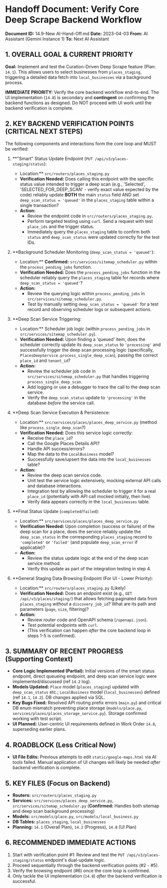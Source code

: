 # Handoff Document: Verify Core Deep Scrape Backend Workflow

**Document ID:** 14.9-New AI-Hand-Off.md
**Date:** 2023-04-03
**From:** AI Assistant (Gemini Instance 1)
**To:** Next AI Assistant

## 1. OVERALL GOAL & CURRENT PRIORITY

**Goal:** Implement and test the Curation-Driven Deep Scrape feature (Plan: `14.1`). This allows users to select businesses from `places_staging`, triggering a detailed data fetch into `local_businesses` via a background process.

**IMMEDIATE PRIORITY:** Verify the core backend workflow end-to-end. The UI implementation (`14.8`) is secondary and **contingent** on confirming the backend functions as designed. Do NOT proceed with UI work until the backend verification is complete.

## 2. KEY BACKEND VERIFICATION POINTS (CRITICAL NEXT STEPS)

The following components and interactions form the core loop and MUST be verified:

1.  \*\*"Smart" Status Update Endpoint (`PUT /api/v3/places-staging/status`):

    - Location:\*\* `src/routers/places_staging.py`
    - **Verification Needed:** Does calling this endpoint with the specific status value intended to trigger a deep scan (e.g., 'Selected', 'SELECTED_FOR_DEEP_SCAN' - verify exact value expected by the code) reliably update **BOTH** the main `status` field AND set `deep_scan_status = 'queued'` in the `places_staging` table within a single transaction?
    - **Action:**
      - Review the endpoint code in `src/routers/places_staging.py`.
      - Perform targeted testing using `curl`. Send a request with test `place_ids` and the trigger status.
      - Immediately query the `places_staging` table to confirm both `status` and `deep_scan_status` were updated correctly for the test IDs.

2.  \*\*Background Scheduler Monitoring (`deep_scan_status = 'queued'`):

    - Location:\*\* **Confirmed:** `src/services/sitemap_scheduler.py` within the `process_pending_jobs` function.
    - **Verification Needed:** Does the `process_pending_jobs` function in the scheduler reliably query the `places_staging` table for records where `deep_scan_status = 'queued'`?
    - **Action:**
      - Review the querying logic within `process_pending_jobs` in `src/services/sitemap_scheduler.py`.
      - Test by manually setting `deep_scan_status = 'queued'` for a test record and observing scheduler logs or subsequent actions.

3.  \*\*Deep Scan Service Triggering:

    - Location:\*\* Scheduler job logic (within `process_pending_jobs` in `src/services/sitemap_scheduler.py`).
    - **Verification Needed:** Upon finding a 'queued' item, does the scheduler correctly update its `deep_scan_status` to `'processing'` and successfully trigger the deep scan processing logic (specifically, `PlacesDeepService.process_single_deep_scan`), passing the correct `place_id` and `tenant_id`?
    - **Action:**
      - Review the scheduler job code in `src/services/sitemap_scheduler.py` that handles triggering `process_single_deep_scan`.
      - Add logging or use a debugger to trace the call to the deep scan service.
      - Verify the `deep_scan_status` update to `'processing'` in the database _before_ the service call.

4.  \*\*Deep Scan Service Execution & Persistence:

    - Location:\*\* `src/services/places/places_deep_service.py` (method like `process_single_deep_scan`?)
    - **Verification Needed:** Does this service logic correctly:
      - Receive the `place_id`?
      - Call the Google Places Details API?
      - Handle API success/errors?
      - Map the data to the `LocalBusiness` model?
      - Successfully save/upsert the data into the `local_businesses` table?
    - **Action:**
      - Review the deep scan service code.
      - Unit test the service logic extensively, mocking external API calls and database interactions.
      - Integration test by allowing the scheduler to trigger it for a real `place_id` (potentially with API call mocked initially, then live).
      - Verify data appears correctly in the `local_businesses` table.

5.  \*\*Final Status Update (`completed`/`failed`):

    - Location:\*\* `src/services/places/places_deep_service.py`
    - **Verification Needed:** Upon completion (success or failure) of the deep scan for a place, does the service reliably update the `deep_scan_status` in the corresponding `places_staging` record to `'completed'` or `'failed'` (and populate `deep_scan_error` if applicable)?
    - **Action:**
      - Review the status update logic at the end of the deep scan service method.
      - Verify this update as part of the integration testing in step 4.

6.  \*\*General Staging Data Browsing Endpoint (For UI - Lower Priority):
    - Location:\*\* `src/routers/places_staging.py` (Likely)
    - **Verification Needed:** Does an endpoint exist (e.g., `GET /api/v3/places/staging/`) that allows fetching paginated data from `places_staging` _without_ a `discovery_job_id`? What are its path and parameters (`page`, `size`, filtering)?
    - **Action:**
      - Review router code and OpenAPI schema (`/openapi.json`).
      - Test potential endpoints with `curl`.
      - (This verification can happen _after_ the core backend loop in steps 1-5 is confirmed).

## 3. SUMMARY OF RECENT PROGRESS (Supporting Context)

- **Core Logic Implemented (Partial):** Initial versions of the smart status endpoint, direct queueing endpoint, and deep scan service logic were implemented/discussed (ref `14.2` log).
- **Models Updated:** `Place` model (`places_staging`) updated with `deep_scan_status` etc.; `LocalBusiness` model (`local_businesses`) defined (ref `14.1`, `14.2`). DB changes applied via SQL.
- **Key Bugs Fixed:** Resolved API routing prefix errors (`main.py`) and critical DB enum mismatch preventing place storage (`models/place.py`, `services/places/places_storage_service.py`). Storage confirmed working with test script.
- **UI Planned:** User-centric UI requirements defined in Work Order `14.8`, superseding earlier plans.

## 4. ROADBLOCK (Less Critical Now)

- **UI File Edits:** Previous attempts to edit `static/google-maps.html` via AI tools failed. Manual application of UI changes will likely be needed _after_ backend verification is complete.

## 5. KEY FILES (Focus on Backend)

- **Routers:** `src/routers/places_staging.py`
- **Services:** `src/services/places_deep_service.py`, `src/services/sitemap_scheduler.py` (**Confirmed:** Handles both sitemap and deep scan background processing)
- **Models:** `src/models/place.py`, `src/models/local_business.py`
- **DB Tables:** `places_staging`, `local_businesses`
- **Planning:** `14.1` (Overall Plan), `14.2` (Progress), `14.8` (UI Plan)

## 6. RECOMMENDED IMMEDIATE ACTIONS

1.  Start with verification point #1: Review and test the `PUT /api/v3/places-staging/status` endpoint's dual-update logic.
2.  Proceed sequentially through the backend verification points (#2 - #5).
3.  Verify the browsing endpoint (#6) once the core loop is confirmed.
4.  Only tackle the UI implementation (`14.8`) _after_ the backend verification is successful.

